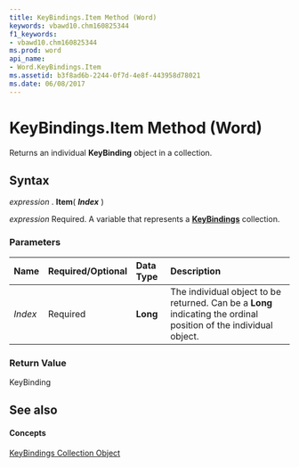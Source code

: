 ```yaml
---
title: KeyBindings.Item Method (Word)
keywords: vbawd10.chm160825344
f1_keywords:
- vbawd10.chm160825344
ms.prod: word
api_name:
- Word.KeyBindings.Item
ms.assetid: b3f8ad6b-2244-0f7d-4e8f-443958d78021
ms.date: 06/08/2017
---
```



# KeyBindings.Item Method (Word)

Returns an individual **KeyBinding** object in a collection.


## Syntax

 _expression_ . **Item**( **_Index_** )

 _expression_ Required. A variable that represents a **[KeyBindings](keybindings-object-word.md)** collection.


### Parameters



|**Name**|**Required/Optional**|**Data Type**|**Description**|
|:-----|:-----|:-----|:-----|
| _Index_|Required| **Long**|The individual object to be returned. Can be a **Long** indicating the ordinal position of the individual object.|

### Return Value

KeyBinding


## See also


#### Concepts


[KeyBindings Collection Object](keybindings-object-word.md)

